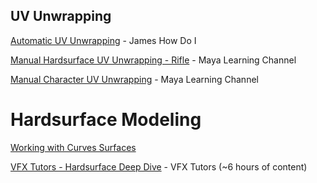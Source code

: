 ## UV Unwrapping

[Automatic UV Unwrapping](https://youtu.be/psGbZF7xKV8?si=4ZdSAvHhxrKPRBUq) - James How Do I

[Manual Hardsurface UV Unwrapping - Rifle](https://www.youtube.com/watch?v=vE4pyYUVn6o) - Maya Learning Channel

[Manual Character UV Unwrapping](https://www.youtube.com/watch?v=s_KLbTUdKms) - Maya Learning Channel

# Hardsurface Modeling
[Working with Curves Surfaces](https://www.youtube.com/watch?v=UJx-9BI13sA&pp=ygUgTWF5YSBoYXJkc3VyZmFjZSBtb2RlbGluZyBiYXNpY3M%3D)

[VFX Tutors - Hardsurface Deep Dive](https://www.youtube.com/watch?v=SjAus-rvlUI&list=PL6GYC59wj8mC_svbWuYtTzaB0T5sq4tte&index=1) - VFX Tutors (~6 hours of content)
